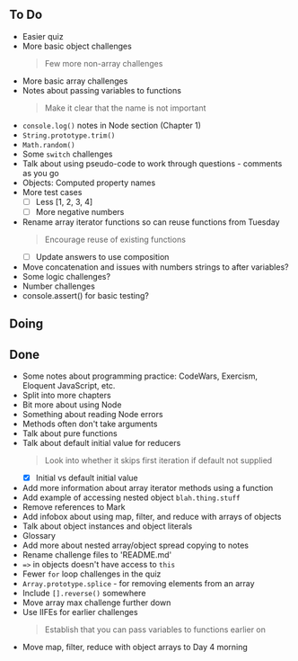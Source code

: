 ## To Do

- Easier quiz
- More basic object challenges
    > Few more non-array challenges
- More basic array challenges
- Notes about passing variables to functions
    > Make it clear that the name is not important
- `console.log()` notes in Node section (Chapter 1)
- `String.prototype.trim()`
- `Math.random()`
- Some `switch` challenges
- Talk about using pseudo-code to work through questions - comments as you go
- Objects: Computed property names
- More test cases
    * [ ] Less [1, 2, 3, 4]
    * [ ] More negative numbers
- Rename array iterator functions so can reuse functions from Tuesday
    > Encourage reuse of existing functions
    * [ ] Update answers to use composition
- Move concatenation and issues with numbers strings to after variables?
- Some logic challenges?
- Number challenges
- console.assert() for basic testing?

## Doing


## Done

- Some notes about programming practice: CodeWars, Exercism, Eloquent JavaScript, etc.
- Split into more chapters
- Bit more about using Node
- Something about reading Node errors
- Methods often don't take arguments
- Talk about pure functions
- Talk about default initial value for reducers
    > Look into whether it skips first iteration if default not supplied
    * [x] Initial vs default initial value
- Add more information about array iterator methods using a function
- Add example of accessing nested object `blah.thing.stuff`
- Remove references to Mark
- Add infobox about using map, filter, and reduce with arrays of objects
- Talk about object instances and object literals
- Glossary
- Add more about nested array/object spread copying to notes
- Rename challenge files to 'README.md'
- `=>` in objects doesn't have access to `this`
- Fewer `for` loop challenges in the quiz
- `Array.prototype.splice` - for removing elements from an array
- Include `[].reverse()` somewhere
- Move array max challenge further down
- Use IIFEs for earlier challenges
    > Establish that you can pass variables to functions earlier on
- Move map, filter, reduce with object arrays to Day 4 morning
